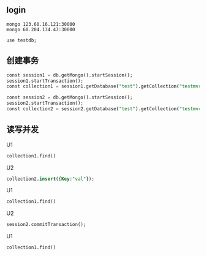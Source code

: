 ## login

```shell
mongo 123.60.16.121:30000
mongo 60.204.134.47:30000

use testdb;
```

## 创建事务

```sql
const session1 = db.getMongo().startSession();
session1.startTransaction();
const collection1 = session1.getDatabase("test").getCollection("testmvcc");
```

```sql
const session2 = db.getMongo().startSession();
session2.startTransaction();
const collection2 = session2.getDatabase("test").getCollection("testmvcc");
```



## 读写并发

U1

```sql
collection1.find()
```

U2

```sql
collection2.insert({Key:"val"});
```

U1

```sql
collection1.find()
```

U2

```sql
session2.commitTransaction();
```

U1

```sql
collection1.find()
```

